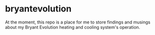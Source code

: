 # bryantevolution

At the moment, this repo is a place for me to store findings and musings about my Bryant Evolution heating and cooling system's operation.
